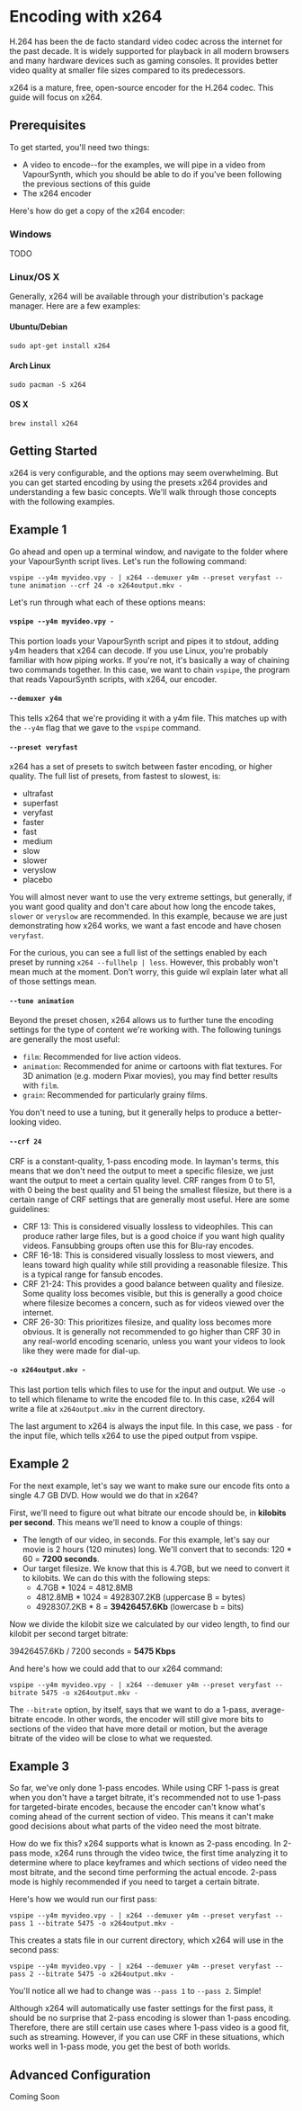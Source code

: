 # Encoding with x264

H.264 has been the de facto standard video codec
across the internet for the past decade.
It is widely supported for playback in all modern browsers
and many hardware devices such as gaming consoles.
It provides better video quality at smaller file sizes
compared to its predecessors.

x264 is a mature, free, open-source encoder for the H.264 codec.
This guide will focus on x264.

## Prerequisites

To get started, you'll need two things:

- A video to encode--for the examples,
we will pipe in a video from VapourSynth,
which you should be able to do if you've been following
the previous sections of this guide
- The x264 encoder

Here's how do get a copy of the x264 encoder:

### Windows

TODO

### Linux/OS X

Generally, x264 will be available
through your distribution's package manager.
Here are a few examples:

#### Ubuntu/Debian

`sudo apt-get install x264`

#### Arch Linux

`sudo pacman -S x264`

#### OS X

`brew install x264`

## Getting Started

x264 is very configurable, and the options may seem overwhelming.
But you can get started encoding by using the presets x264 provides
and understanding a few basic concepts.
We'll walk through those concepts with the following examples.

## Example 1

Go ahead and open up a terminal window,
and navigate to the folder where your VapourSynth script lives.
Let's run the following command:

`vspipe --y4m myvideo.vpy - | x264 --demuxer y4m --preset veryfast --tune animation --crf 24 -o x264output.mkv -`

Let's run through what each of these options means:

#### `vspipe --y4m myvideo.vpy -`

This portion loads your VapourSynth script and pipes it to stdout,
adding y4m headers that x264 can decode.
If you use Linux, you're probably familiar with how piping works.
If you're not, it's basically a way of chaining two commands together.
In this case, we want to chain `vspipe`,
the program that reads VapourSynth scripts,
with x264, our encoder.

#### `--demuxer y4m`

This tells x264 that we're providing it with a y4m file.
This matches up with the `--y4m` flag that we gave to the `vspipe` command.

#### `--preset veryfast`

x264 has a set of presets to switch between faster encoding, or higher quality.
The full list of presets, from fastest to slowest, is:

- ultrafast
- superfast
- veryfast
- faster
- fast
- medium
- slow
- slower
- veryslow
- placebo

You will almost never want to use the very extreme settings,
but generally, if you want good quality
and don't care about how long the encode takes,
`slower` or `veryslow` are recommended.
In this example, because we are just demonstrating how x264 works,
we want a fast encode and have chosen `veryfast`.

For the curious, you can see a full list of the settings
enabled by each preset by running `x264 --fullhelp | less`.
However, this probably won't mean much at the moment.
Don't worry, this guide wil explain later what all of those settings mean.

#### `--tune animation`

Beyond the preset chosen,
x264 allows us to further tune the encoding settings
for the type of content we're working with.
The following tunings are generally the most useful:

- `film`: Recommended for live action videos.
- `animation`: Recommended for anime or cartoons with flat textures.
For 3D animation (e.g. modern Pixar movies),
you may find better results with `film`.
- `grain`: Recommended for particularly grainy films.

You don't need to use a tuning,
but it generally helps to produce a better-looking video.

#### `--crf 24`

CRF is a constant-quality, 1-pass encoding mode.
In layman's terms,
this means that we don't need the output to meet a specific filesize,
we just want the output to meet a certain quality level.
CRF ranges from 0 to 51,
with 0 being the best quality and 51 being the smallest filesize,
but there is a certain range of CRF settings
that are generally most useful.
Here are some guidelines:

- CRF 13: This is considered visually lossless to videophiles.
This can produce rather large files,
but is a good choice if you want high quality videos.
Fansubbing groups often use this for Blu-ray encodes.
- CRF 16-18: This is considered visually lossless to most viewers,
and leans toward high quality while still providing a reasonable filesize.
This is a typical range for fansub encodes.
- CRF 21-24: This provides a good balance between quality and filesize.
Some quality loss becomes visible, but this is generally a good choice
where filesize becomes a concern, such as for videos viewed over the internet.
- CRF 26-30: This prioritizes filesize, and quality loss becomes more obvious.
It is generally not recommended to go higher than CRF 30 in any real-world
encoding scenario, unless you want your videos to look like they were made
for dial-up.

#### `-o x264output.mkv -`

This last portion tells which files to use for the input and output.
We use `-o` to tell which filename to write the encoded file to.
In this case, x264 will write a file at `x264output.mkv`
in the current directory.

The last argument to x264 is always the input file.
In this case, we pass `-` for the input file,
which tells x264 to use the piped output from vspipe.

## Example 2

For the next example, let's say we want to make sure our encode
fits onto a single 4.7 GB DVD. How would we do that in x264?

First, we'll need to figure out what bitrate our encode should be,
in **kilobits per second**. This means we'll need to know a couple of things:

- The length of our video, in seconds.
For this example, let's say our movie is 2 hours (120 minutes) long.
We'll convert that to seconds: 120 \* 60 = **7200 seconds**.
- Our target filesize.
We know that this is 4.7GB,
but we need to convert it to kilobits.
We can do this with the following steps:
  - 4.7GB \* 1024 = 4812.8MB
  - 4812.8MB \* 1024 = 4928307.2KB (uppercase B = bytes)
  - 4928307.2KB \* 8 = **39426457.6Kb** (lowercase b = bits)

Now we divide the kilobit size we calculated by our video length,
to find our kilobit per second target bitrate:

39426457.6Kb / 7200 seconds = **5475 Kbps**

And here's how we could add that to our x264 command:

`vspipe --y4m myvideo.vpy - | x264 --demuxer y4m --preset veryfast --bitrate 5475 -o x264output.mkv -`

The `--bitrate` option, by itself,
says that we want to do a 1-pass, average-bitrate encode.
In other words, the encoder will still give more bits
to sections of the video that have more detail or motion,
but the average bitrate of the video will be close to what we requested.

## Example 3

So far, we've only done 1-pass encodes.
While using CRF 1-pass is great when you don't have a target bitrate,
it's recommended not to use 1-pass for targeted-birate encodes,
because the encoder can't know
what's coming ahead of the current section of video.
This means it can't make good decisions
about what parts of the video need the most bitrate.

How do we fix this? x264 supports what is known as 2-pass encoding.
In 2-pass mode, x264 runs through the video twice,
the first time analyzing it to determine where to place keyframes
and which sections of video need the most bitrate,
and the second time performing the actual encode.
2-pass mode is highly recommended if you need to target a certain bitrate.

Here's how we would run our first pass:

`vspipe --y4m myvideo.vpy - | x264 --demuxer y4m --preset veryfast --pass 1 --bitrate 5475 -o x264output.mkv -`

This creates a stats file in our current directory,
which x264 will use in the second pass:

`vspipe --y4m myvideo.vpy - | x264 --demuxer y4m --preset veryfast --pass 2 --bitrate 5475 -o x264output.mkv -`

You'll notice all we had to change was `--pass 1` to `--pass 2`. Simple!

Although x264 will automatically use faster settings for the first pass,
it should be no surprise that 2-pass encoding is slower than 1-pass encoding.
Therefore, there are still certain use cases where 1-pass video is a good fit,
such as streaming.
However, if you can use CRF in these situations,
which works well in 1-pass mode, you get the best of both worlds.

## Advanced Configuration

Coming Soon
